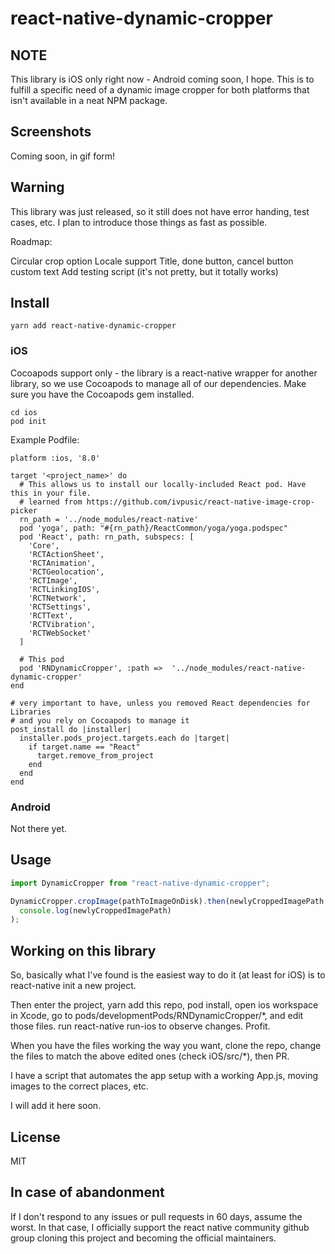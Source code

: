 # react-native-dynamic-cropper

## NOTE

This library is iOS only right now - Android coming soon, I hope. This is to fulfill a specific need of a dynamic image cropper for both platforms that isn't available in a neat NPM package.

## Screenshots

Coming soon, in gif form!

## Warning

This library was just released, so it still does not have error handing, test cases, etc. I plan to introduce those things as fast as possible.

Roadmap:

Circular crop option
Locale support
Title, done button, cancel button custom text
Add testing script (it's not pretty, but it totally works)

## Install

`yarn add react-native-dynamic-cropper`

### iOS

Cocoapods support only - the library is a react-native wrapper for another library, so we use Cocoapods to manage all of our dependencies. Make sure you have the Cocoapods gem installed.

```
cd ios
pod init
```

Example Podfile:

```
platform :ios, '8.0'

target '<project_name>' do
  # This allows us to install our locally-included React pod. Have this in your file.
  # learned from https://github.com/ivpusic/react-native-image-crop-picker
  rn_path = '../node_modules/react-native'
  pod 'yoga', path: "#{rn_path}/ReactCommon/yoga/yoga.podspec"
  pod 'React', path: rn_path, subspecs: [
    'Core',
    'RCTActionSheet',
    'RCTAnimation',
    'RCTGeolocation',
    'RCTImage',
    'RCTLinkingIOS',
    'RCTNetwork',
    'RCTSettings',
    'RCTText',
    'RCTVibration',
    'RCTWebSocket'
  ]

  # This pod
  pod 'RNDynamicCropper', :path =>  '../node_modules/react-native-dynamic-cropper'
end

# very important to have, unless you removed React dependencies for Libraries
# and you rely on Cocoapods to manage it
post_install do |installer|
  installer.pods_project.targets.each do |target|
    if target.name == "React"
      target.remove_from_project
    end
  end
end
```

### Android

Not there yet.

## Usage

```javascript
import DynamicCropper from "react-native-dynamic-cropper";

DynamicCropper.cropImage(pathToImageOnDisk).then(newlyCroppedImagePath =>
  console.log(newlyCroppedImagePath)
);
```

## Working on this library

So, basically what I've found is the easiest way to do it (at least for iOS) is to react-native init a new project.

Then enter the project, yarn add this repo, pod install, open ios workspace in Xcode, go to pods/developmentPods/RNDynamicCropper/*, and edit those files. run react-native run-ios to observe changes. Profit.

When you have the files working the way you want, clone the repo, change the files to match the above edited ones (check iOS/src/*), then PR.

I have a script that automates the app setup with a working App.js, moving images to the correct places, etc.

I will add it here soon.

## License

MIT

## In case of abandonment

If I don't respond to any issues or pull requests in 60 days, assume the worst. In that case, I officially support the react native community github group cloning this project and becoming the official maintainers.
